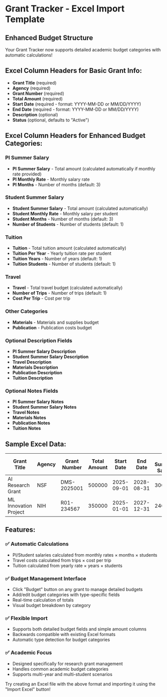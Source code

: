 # Grant Tracker - Excel Import Template

## Enhanced Budget Structure

Your Grant Tracker now supports detailed academic budget categories with automatic calculations!

## Excel Column Headers for Basic Grant Info:
- **Grant Title** (required)
- **Agency** (required) 
- **Grant Number** (required)
- **Total Amount** (required)
- **Start Date** (required - format: YYYY-MM-DD or MM/DD/YYYY)
- **End Date** (required - format: YYYY-MM-DD or MM/DD/YYYY)
- **Description** (optional)
- **Status** (optional, defaults to "Active")

## Excel Column Headers for Enhanced Budget Categories:

### PI Summer Salary
- **PI Summer Salary** - Total amount (calculated automatically if monthly rate provided)
- **PI Monthly Rate** - Monthly salary rate
- **PI Months** - Number of months (default: 3)

### Student Summer Salary  
- **Student Summer Salary** - Total amount (calculated automatically)
- **Student Monthly Rate** - Monthly salary per student
- **Student Months** - Number of months (default: 3) 
- **Number of Students** - Number of students (default: 1)

### Tuition
- **Tuition** - Total tuition amount (calculated automatically)
- **Tuition Per Year** - Yearly tuition rate per student
- **Tuition Years** - Number of years (default: 1)
- **Tuition Students** - Number of students (default: 1)

### Travel
- **Travel** - Total travel budget (calculated automatically)
- **Number of Trips** - Number of trips (default: 1)
- **Cost Per Trip** - Cost per trip

### Other Categories
- **Materials** - Materials and supplies budget
- **Publication** - Publication costs budget

### Optional Description Fields
- **PI Summer Salary Description**
- **Student Summer Salary Description** 
- **Travel Description**
- **Materials Description**
- **Publication Description**
- **Tuition Description**

### Optional Notes Fields
- **PI Summer Salary Notes**
- **Student Summer Salary Notes**
- **Travel Notes**
- **Materials Notes**
- **Publication Notes**
- **Tuition Notes**

## Sample Excel Data:

| Grant Title | Agency | Grant Number | Total Amount | Start Date | End Date | PI Summer Salary | PI Monthly Rate | PI Months | Student Summer Salary | Student Monthly Rate | Student Months | Number of Students | Travel | Number of Trips | Cost Per Trip | Materials | Publication | Tuition | Tuition Per Year | Tuition Years | Tuition Students |
|-------------|--------|--------------|--------------|------------|----------|------------------|-----------------|-----------|----------------------|---------------------|----------------|-------------------|--------|----------------|---------------|-----------|-------------|---------|------------------|---------------|------------------|
| AI Research Grant | NSF | DMS-2025001 | 500000 | 2025-09-01 | 2028-08-31 | 30000 | 10000 | 3 | 36000 | 3000 | 3 | 4 | 15000 | 3 | 5000 | 25000 | 8000 | 60000 | 20000 | 3 | 1 |
| ML Innovation Project | NIH | R01-234567 | 350000 | 2025-01-01 | 2027-12-31 | 24000 | 8000 | 3 | 18000 | 3000 | 2 | 3 | 12000 | 2 | 6000 | 15000 | 5000 | 40000 | 20000 | 2 | 1 |

## Features:

### ✅ **Automatic Calculations**
- PI/Student salaries calculated from monthly rates × months × students
- Travel costs calculated from trips × cost per trip  
- Tuition calculated from yearly rate × years × students

### ✅ **Budget Management Interface**
- Click "Budget" button on any grant to manage detailed budgets
- Add/edit budget categories with type-specific fields
- Real-time calculation of totals
- Visual budget breakdown by category

### ✅ **Flexible Import**
- Supports both detailed budget fields and simple amount columns
- Backwards compatible with existing Excel formats
- Automatic type detection for budget categories

### ✅ **Academic Focus**
- Designed specifically for research grant management
- Handles common academic budget categories
- Supports multi-year and multi-student scenarios

Try creating an Excel file with the above format and importing it using the "Import Excel" button!